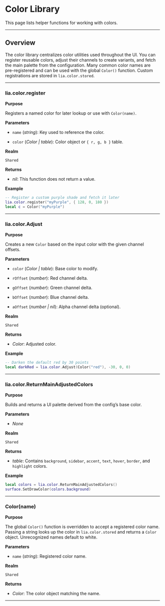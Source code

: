 # Color Library

This page lists helper functions for working with colors.

---

## Overview

The color library centralizes color utilities used throughout the UI. You can register reusable colors, adjust their channels to create variants, and fetch the main palette from the configuration. Many common color names are pre-registered and can be used with the global `Color()` function. Custom registrations are stored in `lia.color.stored`.

---

### lia.color.register

**Purpose**

Registers a named color for later lookup or use with `Color(name)`.

**Parameters**

* `name` (*string*): Key used to reference the color.

* `color` (*Color | table*): Color object or `{ r, g, b }` table.

**Realm**

`Shared`

**Returns**

* *nil*: This function does not return a value.

**Example**

```lua
-- Register a custom purple shade and fetch it later
lia.color.register("myPurple", { 128, 0, 180 })
local c = Color("myPurple")
```

---

### lia.color.Adjust

**Purpose**

Creates a new `Color` based on the input color with the given channel offsets.

**Parameters**

* `color` (*Color | table*): Base color to modify.

* `rOffset` (*number*): Red channel delta.

* `gOffset` (*number*): Green channel delta.

* `bOffset` (*number*): Blue channel delta.

* `aOffset` (*number | nil*): Alpha channel delta (optional).

**Realm**

`Shared`

**Returns**

* *Color*: Adjusted color.

**Example**

```lua
-- Darken the default red by 30 points
local darkRed = lia.color.Adjust(Color("red"), -30, 0, 0)
```

---

### lia.color.ReturnMainAdjustedColors

**Purpose**

Builds and returns a UI palette derived from the config’s base color.

**Parameters**

* *None*

**Realm**

`Shared`

**Returns**

* *table*: Contains `background`, `sidebar`, `accent`, `text`, `hover`, `border`, and `highlight` colors.

**Example**

```lua
local colors = lia.color.ReturnMainAdjustedColors()
surface.SetDrawColor(colors.background)
```

---

### Color(name)

**Purpose**

The global `Color()` function is overridden to accept a registered color name. Passing a string looks up the color in `lia.color.stored` and returns a `Color` object. Unrecognized names default to white.

**Parameters**

* `name` (*string*): Registered color name.

**Realm**

`Shared`

**Returns**

* *Color*: The color object matching the name.

---